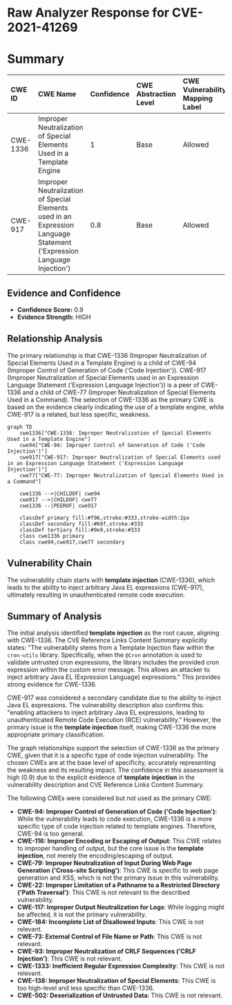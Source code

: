 # Raw Analyzer Response for CVE-2021-41269

# Summary
| CWE ID    | CWE Name                                                                                                                   | Confidence | CWE Abstraction Level | CWE Vulnerability Mapping Label | CWE-Vulnerability Mapping Notes |
| :---------- | :------------------------------------------------------------------------------------------------------------------------- | :--------- | :---------------------- | :------------------------------ | :------------------------------ |
| CWE-1336 | Improper Neutralization of Special Elements Used in a Template Engine                                                        | 1          | Base                    | Allowed                         | Primary CWE                      |
| CWE-917 | Improper Neutralization of Special Elements used in an Expression Language Statement ('Expression Language Injection') | 0.8          | Base                    | Allowed                         | Secondary Candidate             |

## Evidence and Confidence

*   **Confidence Score:** 0.9
*   **Evidence Strength:** HIGH

## Relationship Analysis
The primary relationship is that CWE-1336 (Improper Neutralization of Special Elements Used in a Template Engine) is a child of CWE-94 (Improper Control of Generation of Code ('Code Injection')). CWE-917 (Improper Neutralization of Special Elements used in an Expression Language Statement ('Expression Language Injection')) is a peer of CWE-1336 and a child of CWE-77 (Improper Neutralization of Special Elements Used in a Command). The selection of CWE-1336 as the primary CWE is based on the evidence clearly indicating the use of a template engine, while CWE-917 is a related, but less specific, weakness.

```mermaid
graph TD
    cwe1336["CWE-1336: Improper Neutralization of Special Elements Used in a Template Engine"]
    cwe94["CWE-94: Improper Control of Generation of Code ('Code Injection')"]
    cwe917["CWE-917: Improper Neutralization of Special Elements used in an Expression Language Statement ('Expression Language Injection')"]
    cwe77["CWE-77: Improper Neutralization of Special Elements Used in a Command"]
    
    cwe1336 -->|CHILDOF| cwe94
    cwe917 -->|CHILDOF| cwe77
    cwe1336 --|PEEROF| cwe917
    
    classDef primary fill:#f96,stroke:#333,stroke-width:2px
    classDef secondary fill:#69f,stroke:#333
    classDef tertiary fill:#9e9,stroke:#333
    class cwe1336 primary
    class cwe94,cwe917,cwe77 secondary
```

## Vulnerability Chain
The vulnerability chain starts with **template injection** (CWE-1336), which leads to the ability to inject arbitrary Java EL expressions (CWE-917), ultimately resulting in unauthenticated remote code execution.

## Summary of Analysis
The initial analysis identified **template injection** as the root cause, aligning with CWE-1336. The CVE Reference Links Content Summary explicitly states: "The vulnerability stems from a Template Injection flaw within the `cron-utils` library. Specifically, when the `@Cron` annotation is used to validate untrusted cron expressions, the library includes the provided cron expression within the custom error message. This allows an attacker to inject arbitrary Java EL (Expression Language) expressions." This provides strong evidence for CWE-1336.

CWE-917 was considered a secondary candidate due to the ability to inject Java EL expressions. The vulnerability description also confirms this: "enabling attackers to inject arbitrary Java EL expressions, leading to unauthenticated Remote Code Execution (RCE) vulnerability." However, the primary issue is the **template injection** itself, making CWE-1336 the more appropriate primary classification.

The graph relationships support the selection of CWE-1336 as the primary CWE, given that it is a specific type of code injection vulnerability. The chosen CWEs are at the base level of specificity, accurately representing the weakness and its resulting impact. The confidence in this assessment is high (0.9) due to the explicit evidence of **template injection** in the vulnerability description and CVE Reference Links Content Summary.

The following CWEs were considered but not used as the primary CWE:

*   **CWE-94: Improper Control of Generation of Code ('Code Injection')**: While the vulnerability leads to code execution, CWE-1336 is a more specific type of code injection related to template engines. Therefore, CWE-94 is too general.
*   **CWE-116: Improper Encoding or Escaping of Output**: This CWE relates to improper handling of output, but the core issue is the **template injection**, not merely the encoding/escaping of output.
*   **CWE-79: Improper Neutralization of Input During Web Page Generation ('Cross-site Scripting')**: This CWE is specific to web page generation and XSS, which is not the primary issue in this vulnerability.
*   **CWE-22: Improper Limitation of a Pathname to a Restricted Directory ('Path Traversal')**: This CWE is not relevant to the described vulnerability.
*   **CWE-117: Improper Output Neutralization for Logs**: While logging might be affected, it is not the primary vulnerability.
*   **CWE-184: Incomplete List of Disallowed Inputs**: This CWE is not relevant.
*   **CWE-73: External Control of File Name or Path**: This CWE is not relevant.
*   **CWE-93: Improper Neutralization of CRLF Sequences ('CRLF Injection')**: This CWE is not relevant.
*   **CWE-1333: Inefficient Regular Expression Complexity**: This CWE is not relevant.
*   **CWE-138: Improper Neutralization of Special Elements**: This CWE is too high-level and less specific than CWE-1336.
*   **CWE-502: Deserialization of Untrusted Data**: This CWE is not relevant.